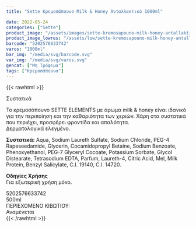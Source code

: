 ```yaml
---
title: "Sette Κρεμοσάπουνο Milk & Honey Ανταλλακτικό 1000ml"

date: 2022-05-24
categories: ["Sette"]
product_image: "/assets/images/sette-kremosapouno-milk-honey-antallaktiko-1000ml.jpg"
product_image_lowres: "/assets/low/sette-kremosapouno-milk-honey-antallaktiko-1000ml.jpg"
barcode: "5202576633742"
varos: "1000ml"
bar_img: "/media/svg/barcode.svg"
var_img: "/media/svg/varos.svg"
gencat: ["Μη Τρόφιμα"]
tags: ["Κρεμοσάπουνα"]
---
```

{{< rawhtml >}}
<div class="product">
<div id="sistatika">Συστατικά</div>
<p>Το κρεμοσάπουνο SETTE ELEMENTS με άρωμα milk & honey είναι ιδανικό για την περιποίηση και την καθαριότητα των χεριών. Χάρη στα συστατικά που περιέχει, προσφέρει φροντίδα και απαλότητα.
<br>Δερματολογικά ελεγμένο.</p>
<p><strong>Συστατικά:</strong> Αqua, Sodium Laureth Sulfate, Sodium Chloride, PEG-4 Rapeseedamide, Glycerin, Cocamidopropyl Betaine, Sodium Benzoate, Phenoxyethanol, PEG-7 Glyceryl Cocoate, Potassium Sorbate, Glycol Distearate, Tetrasodium EDTA, Parfum, Laureth-4, Citric Acid, Mel, Milk Protein, Benzyl Salicylate, C.I. 19140, C.I. 14720.</p>
<p><strong>Οδηγίες Χρήσης</strong><br>Για εξωτερική χρήση μόνο.</p>
<div id="barcode">
    <div id="barimage1"></div><span id="bartext">5202576633742</span>
</div>
<div id="varos">
    <div id="varosimage1"></div><span id="varostext">500ml</span>
</div>
<div id="kivotio">ΠΕΡΙΕΧΟΜΕΝΟ ΚΙΒΩΤΙΟΥ:<br>Αναμένεται</div>
<div class="pimg"></div>
</div>
{{< /rawhtml >}}


